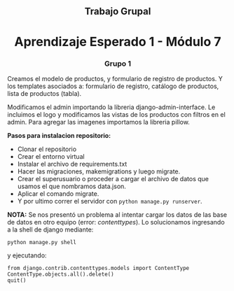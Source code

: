 
<h2 align="center">Trabajo Grupal</h2>
<h1 align="center">Aprendizaje Esperado 1 - Módulo 7</h1>
<h3 align="center">Grupo 1</h3>

Creamos el modelo de productos, y formulario de registro de productos. Y los templates asociados a: formulario de registro, catálogo de productos,
lista de productos (tabla). 

Modificamos el admin importando la libreria django-admin-interface. Le incluimos el logo y modificamos las vistas de los productos con filtros en el admin.
Para agregar las imagenes importamos la libreria pillow.

**Pasos para instalacion repositorio:**

- Clonar el repositorio
- Crear el entorno virtual
- Instalar el archivo de requirements.txt
- Hacer las migraciones, makemigrations y luego migrate.
- Crear el superusuario o proceder a cargar el archivo de datos que usamos el que nombramos data.json.
- Aplicar el comando migrate.
- Y por ultimo correr el servidor con ```python manage.py runserver```.

**NOTA:** Se nos presentó un problema al intentar cargar los datos de las base de datos en otro equipo (error: _contenttypes_). Lo solucionamos ingresando a la shell
de django mediante:

```
python manage.py shell
```

y ejecutando:

```
from django.contrib.contenttypes.models import ContentType
ContentType.objects.all().delete()
quit()
```

